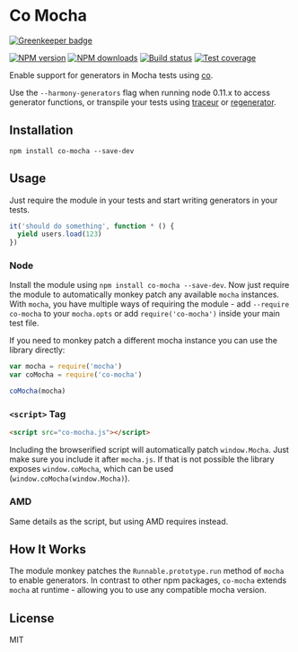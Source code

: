 # Co Mocha

[![Greenkeeper badge](https://badges.greenkeeper.io/blakeembrey/co-mocha.svg)](https://greenkeeper.io/)

[![NPM version][npm-image]][npm-url]
[![NPM downloads][downloads-image]][downloads-url]
[![Build status][travis-image]][travis-url]
[![Test coverage][coveralls-image]][coveralls-url]

Enable support for generators in Mocha tests using [co](https://github.com/visionmedia/co).

Use the `--harmony-generators` flag when running node 0.11.x to access generator functions, or transpile your tests using [traceur](https://github.com/google/traceur-compiler) or [regenerator](https://github.com/facebook/regenerator).

## Installation

```
npm install co-mocha --save-dev
```

## Usage

Just require the module in your tests and start writing generators in your tests.

```js
it('should do something', function * () {
  yield users.load(123)
})
```

### Node

Install the module using `npm install co-mocha --save-dev`. Now just require the module to automatically monkey patch any available `mocha` instances. With `mocha`, you have multiple ways of requiring the module - add `--require co-mocha` to your `mocha.opts` or add `require('co-mocha')` inside your main test file.

If you need to monkey patch a different mocha instance you can use the library directly:

```js
var mocha = require('mocha')
var coMocha = require('co-mocha')

coMocha(mocha)
```

### `<script>` Tag

```html
<script src="co-mocha.js"></script>
```

Including the browserified script will automatically patch `window.Mocha`. Just make sure you include it after `mocha.js`. If that is not possible the library exposes `window.coMocha`, which can be used (`window.coMocha(window.Mocha)`).

### AMD

Same details as the script, but using AMD requires instead.

## How It Works

The module monkey patches the `Runnable.prototype.run` method of `mocha` to enable generators. In contrast to other npm packages, `co-mocha` extends `mocha` at runtime - allowing you to use any compatible mocha version.

## License

MIT

[npm-image]: https://img.shields.io/npm/v/co-mocha.svg?style=flat
[npm-url]: https://npmjs.org/package/co-mocha
[downloads-image]: https://img.shields.io/npm/dm/co-mocha.svg?style=flat
[downloads-url]: https://npmjs.org/package/co-mocha
[travis-image]: https://img.shields.io/travis/blakeembrey/co-mocha.svg?style=flat
[travis-url]: https://travis-ci.org/blakeembrey/co-mocha
[coveralls-image]: https://img.shields.io/coveralls/blakeembrey/co-mocha.svg?style=flat
[coveralls-url]: https://coveralls.io/r/blakeembrey/co-mocha?branch=master
